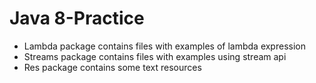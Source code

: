 # Java 8-Practice

- Lambda package contains files with examples of lambda expression
- Streams package contains files with examples using stream api
- Res package contains some text resources
